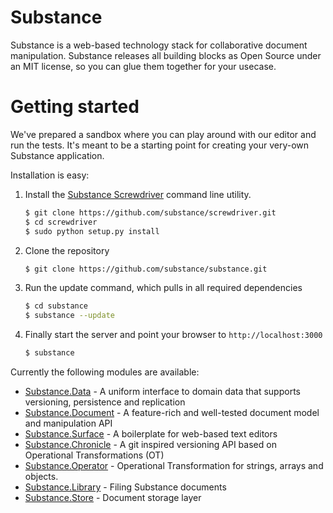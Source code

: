 # Substance

Substance is a web-based technology stack for collaborative document manipulation. Substance releases all building blocks as Open Source under an MIT license, so you can glue them together for your usecase.

# Getting started

We've prepared a sandbox where you can play around with our editor and run the tests. It's meant to be a starting point for creating your very-own Substance application.

Installation is easy:

1. Install the [Substance Screwdriver](http://github.com/substance/screwdriver) command line utility.

   ```bash
   $ git clone https://github.com/substance/screwdriver.git
   $ cd screwdriver
   $ sudo python setup.py install
   ```

2. Clone the repository

   ```bash
   $ git clone https://github.com/substance/substance.git
   ```
   
2. Run the update command, which pulls in all required dependencies

   ```bash
   $ cd substance
   $ substance --update
   ```
   
3. Finally start the server and point your browser to `http://localhost:3000`

   ```bash
   $ substance
   ```

Currently the following modules are available:

- [Substance.Data](http://github.com/substance/data) - A uniform interface to domain data that supports versioning, persistence and replication
- [Substance.Document](http://github.com/substance/document) - A feature-rich and well-tested document model and manipulation API
- [Substance.Surface](http://github.com/substance/surface) - A boilerplate for web-based text editors
- [Substance.Chronicle](http://github.com/substance/chronicle) - A git inspired versioning API based on Operational Transformations (OT)
- [Substance.Operator](http://github.com/substance/operator) - Operational Transformation for strings, arrays and objects.
- [Substance.Library](http://github.com/substance/library) - Filing Substance documents
- [Substance.Store](http://github.com/substance/store) - Document storage layer
